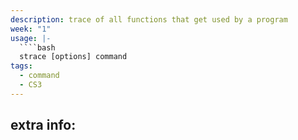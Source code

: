 ```yaml
---
description: trace of all functions that get used by a program
week: "1"
usage: |-
  ````bash 
  strace [options] command
tags:
  - command
  - CS3
---
```

## extra info:
